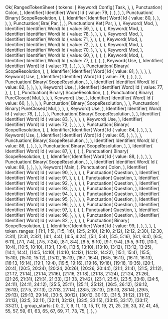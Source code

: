 Ok(
    RangedTokenSheet {
        tokens: [
            Keyword(
                Config(
                    Task,
                ),
            ),
            Punctuation(
                Colon,
            ),
            Identifier(
                Identifier(
                    Word(
                        Id {
                            value: 79,
                        },
                    ),
                ),
            ),
            Punctuation(
                Binary(
                    ScopeResolution,
                ),
            ),
            Identifier(
                Identifier(
                    Word(
                        Id {
                            value: 80,
                        },
                    ),
                ),
            ),
            Punctuation(
                Bra(
                    Par,
                ),
            ),
            Punctuation(
                Ket(
                    Par,
                ),
            ),
            Keyword(
                Mod,
            ),
            Identifier(
                Identifier(
                    Word(
                        Id {
                            value: 59,
                        },
                    ),
                ),
            ),
            Keyword(
                Mod,
            ),
            Identifier(
                Identifier(
                    Word(
                        Id {
                            value: 78,
                        },
                    ),
                ),
            ),
            Keyword(
                Mod,
            ),
            Identifier(
                Identifier(
                    Word(
                        Id {
                            value: 71,
                        },
                    ),
                ),
            ),
            Keyword(
                Mod,
            ),
            Identifier(
                Identifier(
                    Word(
                        Id {
                            value: 72,
                        },
                    ),
                ),
            ),
            Keyword(
                Mod,
            ),
            Identifier(
                Identifier(
                    Word(
                        Id {
                            value: 70,
                        },
                    ),
                ),
            ),
            Keyword(
                Mod,
            ),
            Identifier(
                Identifier(
                    Word(
                        Id {
                            value: 60,
                        },
                    ),
                ),
            ),
            Keyword(
                Mod,
            ),
            Identifier(
                Identifier(
                    Word(
                        Id {
                            value: 77,
                        },
                    ),
                ),
            ),
            Keyword(
                Use,
            ),
            Identifier(
                Identifier(
                    Word(
                        Id {
                            value: 79,
                        },
                    ),
                ),
            ),
            Punctuation(
                Binary(
                    ScopeResolution,
                ),
            ),
            Identifier(
                Identifier(
                    Word(
                        Id {
                            value: 81,
                        },
                    ),
                ),
            ),
            Keyword(
                Use,
            ),
            Identifier(
                Identifier(
                    Word(
                        Id {
                            value: 79,
                        },
                    ),
                ),
            ),
            Punctuation(
                Binary(
                    ScopeResolution,
                ),
            ),
            Identifier(
                Identifier(
                    Word(
                        Id {
                            value: 82,
                        },
                    ),
                ),
            ),
            Keyword(
                Use,
            ),
            Identifier(
                Identifier(
                    Word(
                        Id {
                            value: 77,
                        },
                    ),
                ),
            ),
            Punctuation(
                Binary(
                    ScopeResolution,
                ),
            ),
            Punctuation(
                Binary(
                    PureClosed(
                        Mul,
                    ),
                ),
            ),
            Keyword(
                Use,
            ),
            Identifier(
                Identifier(
                    Word(
                        Id {
                            value: 60,
                        },
                    ),
                ),
            ),
            Punctuation(
                Binary(
                    ScopeResolution,
                ),
            ),
            Punctuation(
                Binary(
                    PureClosed(
                        Mul,
                    ),
                ),
            ),
            Keyword(
                Use,
            ),
            Identifier(
                Identifier(
                    Word(
                        Id {
                            value: 78,
                        },
                    ),
                ),
            ),
            Punctuation(
                Binary(
                    ScopeResolution,
                ),
            ),
            Identifier(
                Identifier(
                    Word(
                        Id {
                            value: 83,
                        },
                    ),
                ),
            ),
            Keyword(
                Use,
            ),
            Identifier(
                Identifier(
                    Word(
                        Id {
                            value: 72,
                        },
                    ),
                ),
            ),
            Punctuation(
                Binary(
                    ScopeResolution,
                ),
            ),
            Identifier(
                Identifier(
                    Word(
                        Id {
                            value: 84,
                        },
                    ),
                ),
            ),
            Keyword(
                Use,
            ),
            Identifier(
                Identifier(
                    Word(
                        Id {
                            value: 85,
                        },
                    ),
                ),
            ),
            Punctuation(
                Binary(
                    ScopeResolution,
                ),
            ),
            Identifier(
                Identifier(
                    Word(
                        Id {
                            value: 86,
                        },
                    ),
                ),
            ),
            Punctuation(
                Binary(
                    ScopeResolution,
                ),
            ),
            Identifier(
                Identifier(
                    Word(
                        Id {
                            value: 87,
                        },
                    ),
                ),
            ),
            Punctuation(
                Binary(
                    ScopeResolution,
                ),
            ),
            Identifier(
                Identifier(
                    Word(
                        Id {
                            value: 88,
                        },
                    ),
                ),
            ),
            Punctuation(
                Binary(
                    ScopeResolution,
                ),
            ),
            Identifier(
                Identifier(
                    Word(
                        Id {
                            value: 89,
                        },
                    ),
                ),
            ),
            Keyword(
                Main,
            ),
            Punctuation(
                Colon,
            ),
            Identifier(
                Identifier(
                    Word(
                        Id {
                            value: 90,
                        },
                    ),
                ),
            ),
            Punctuation(
                Question,
            ),
            Identifier(
                Identifier(
                    Word(
                        Id {
                            value: 91,
                        },
                    ),
                ),
            ),
            Punctuation(
                Question,
            ),
            Identifier(
                Identifier(
                    Word(
                        Id {
                            value: 92,
                        },
                    ),
                ),
            ),
            Punctuation(
                Question,
            ),
            Identifier(
                Identifier(
                    Word(
                        Id {
                            value: 93,
                        },
                    ),
                ),
            ),
            Punctuation(
                Question,
            ),
            Identifier(
                Identifier(
                    Word(
                        Id {
                            value: 94,
                        },
                    ),
                ),
            ),
            Punctuation(
                Question,
            ),
            Identifier(
                Identifier(
                    Word(
                        Id {
                            value: 95,
                        },
                    ),
                ),
            ),
            Punctuation(
                Question,
            ),
            Identifier(
                Identifier(
                    Word(
                        Id {
                            value: 96,
                        },
                    ),
                ),
            ),
            Punctuation(
                Question,
            ),
            Identifier(
                Identifier(
                    Word(
                        Id {
                            value: 97,
                        },
                    ),
                ),
            ),
            Punctuation(
                Question,
            ),
            Identifier(
                Identifier(
                    Word(
                        Id {
                            value: 98,
                        },
                    ),
                ),
            ),
            Punctuation(
                Question,
            ),
            Identifier(
                Identifier(
                    Word(
                        Id {
                            value: 82,
                        },
                    ),
                ),
            ),
            Punctuation(
                Binary(
                    ScopeResolution,
                ),
            ),
            Identifier(
                Identifier(
                    Word(
                        Id {
                            value: 99,
                        },
                    ),
                ),
            ),
        ],
        token_ranges: [
            [1:1, 1:5),
            [1:5, 1:6),
            [2:5, 2:10),
            [2:10, 2:12),
            [2:12, 2:30),
            [2:30, 2:31),
            [2:31, 2:32),
            [4:1, 4:4),
            [4:5, 4:24),
            [5:1, 5:4),
            [5:5, 5:16),
            [6:1, 6:4),
            [6:5, 6:11),
            [7:1, 7:4),
            [7:5, 7:24),
            [8:1, 8:4),
            [8:5, 8:10),
            [9:1, 9:4),
            [9:5, 9:11),
            [10:1, 10:4),
            [10:5, 10:10),
            [13:1, 13:4),
            [13:5, 13:10),
            [13:10, 13:12),
            [13:12, 13:25),
            [14:1, 14:4),
            [14:5, 14:10),
            [14:10, 14:12),
            [14:12, 14:22),
            [15:1, 15:4),
            [15:5, 15:10),
            [15:10, 15:12),
            [15:12, 15:13),
            [16:1, 16:4),
            [16:5, 16:11),
            [16:11, 16:13),
            [16:13, 16:14),
            [19:1, 19:4),
            [19:5, 19:16),
            [19:16, 19:18),
            [19:18, 19:35),
            [20:1, 20:4),
            [20:5, 20:24),
            [20:24, 20:26),
            [20:26, 20:44),
            [21:1, 21:4),
            [21:5, 21:12),
            [21:12, 21:14),
            [21:14, 21:16),
            [21:16, 21:18),
            [21:18, 21:24),
            [21:24, 21:26),
            [21:26, 21:31),
            [21:31, 21:33),
            [21:33, 21:42),
            [23:1, 23:5),
            [23:5, 23:6),
            [24:5, 24:11),
            [24:11, 24:12),
            [25:5, 25:11),
            [25:11, 25:12),
            [26:5, 26:12),
            [26:12, 26:13),
            [27:5, 27:13),
            [27:13, 27:14),
            [28:5, 28:13),
            [28:13, 28:14),
            [29:5, 29:13),
            [29:13, 29:14),
            [30:5, 30:12),
            [30:12, 30:13),
            [31:5, 31:12),
            [31:12, 31:13),
            [32:5, 32:11),
            [32:11, 32:12),
            [33:5, 33:15),
            [33:15, 33:17),
            [33:17, 33:21),
        ],
        group_starts: [
            0,
            2,
            7,
            9,
            11,
            13,
            15,
            17,
            19,
            21,
            25,
            29,
            33,
            37,
            41,
            45,
            55,
            57,
            59,
            61,
            63,
            65,
            67,
            69,
            71,
            73,
            75,
        ],
    },
)